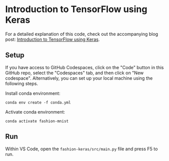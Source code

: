 # Introduction to TensorFlow using Keras

For a detailed explanation of this code, check out the accompanying blog post: [Introduction to TensorFlow using Keras](https://bea.stollnitz.com/blog/fashion-keras/).


## Setup

If you have access to GitHub Codespaces, click on the "Code" button in this GitHub repo, select the "Codespaces" tab, and then click on "New codespace". Alternatively, you can set up your local machine using the following steps.

Install conda environment:

```
conda env create -f conda.yml
```

Activate conda environment:

```
conda activate fashion-mnist
```


## Run

Within VS Code, open the `fashion-keras/src/main.py` file and press F5 to run.
